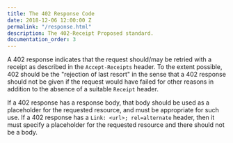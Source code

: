 ```yaml
---
title: The 402 Response Code
date: 2018-12-06 12:00:00 Z
permalink: "/response.html"
description: The 402-Receipt Proposed standard.
documentation_order: 3
---
```


A 402 response indicates that the request should/may be retried with a receipt as described in the `Accept-Receipts` header. To the extent possible, 402 should be the "rejection of last resort" in the sense that a 402 response should not be given if the request would have failed for other reasons in addition to the absence of a suitable `Receipt` header.

If a 402 response has a response body, that body should be used as a placeholder for the requested resource, and must be appropriate for such use. If a 402 response has a `Link: <url>; rel=alternate` header, then it must specify a placeholder for the requested resource and there should not be a body.

